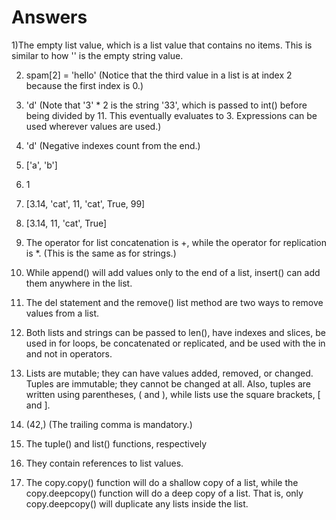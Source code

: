 # Answers

1)The empty list value, which is a list value that contains no items. This is similar to how '' is the empty string value.

2) spam[2] = 'hello' (Notice that the third value in a list is at index 2 because the first index is 0.)

3) 'd' (Note that '3' * 2 is the string '33', which is passed to int() before being divided by 11. This eventually evaluates to 3. Expressions can be used wherever values are used.)

4) 'd' (Negative indexes count from the end.)

5) ['a', 'b']

6) 1

7) [3.14, 'cat', 11, 'cat', True, 99]

8) [3.14, 11, 'cat', True]

9) The operator for list concatenation is +, while the operator for replication is *. (This is the same as for strings.)

10) While append() will add values only to the end of a list, insert() can add them anywhere in the list.

11) The del statement and the remove() list method are two ways to remove values from a list.

12) Both lists and strings can be passed to len(), have indexes and slices, be used in for loops, be concatenated or replicated, and be used with the in and not in operators.

13) Lists are mutable; they can have values added, removed, or changed. Tuples are immutable; they cannot be changed at all. Also, tuples are written using parentheses, ( and ), while lists use the square brackets, [ and ].

14) (42,) (The trailing comma is mandatory.)

15) The tuple() and list() functions, respectively

16) They contain references to list values.

17) The copy.copy() function will do a shallow copy of a list, while the copy.deepcopy() function will do a deep copy of a list. That is, only copy.deepcopy() will duplicate any lists inside the list.
